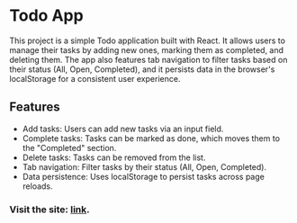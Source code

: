 # Todo App
This project is a simple Todo application built with React. It allows users to manage their tasks by adding new ones, marking them as completed, and deleting them. The app also features tab navigation to filter tasks based on their status (All, Open, Completed), and it persists data in the browser's localStorage for a consistent user experience.

## Features
- Add tasks: Users can add new tasks via an input field.
- Complete tasks: Tasks can be marked as done, which moves them to the "Completed" section.
- Delete tasks: Tasks can be removed from the list.
- Tab navigation: Filter tasks by their status (All, Open, Completed).
- Data persistence: Uses localStorage to persist tasks across page reloads.

### Visit the site: [link](https://react-course-todo-app.netlify.app/).
